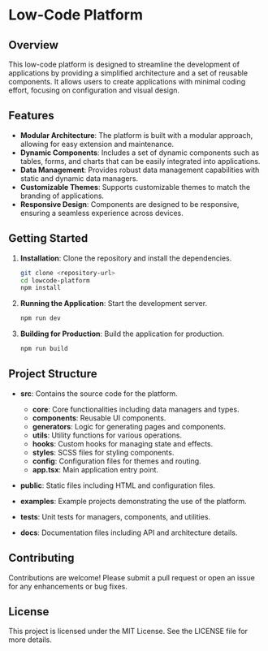 # Low-Code Platform

## Overview

This low-code platform is designed to streamline the development of applications by providing a simplified architecture and a set of reusable components. It allows users to create applications with minimal coding effort, focusing on configuration and visual design.

## Features

- **Modular Architecture**: The platform is built with a modular approach, allowing for easy extension and maintenance.
- **Dynamic Components**: Includes a set of dynamic components such as tables, forms, and charts that can be easily integrated into applications.
- **Data Management**: Provides robust data management capabilities with static and dynamic data managers.
- **Customizable Themes**: Supports customizable themes to match the branding of applications.
- **Responsive Design**: Components are designed to be responsive, ensuring a seamless experience across devices.

## Getting Started

1. **Installation**: Clone the repository and install the dependencies.

   ```bash
   git clone <repository-url>
   cd lowcode-platform
   npm install
   ```

2. **Running the Application**: Start the development server.

   ```bash
   npm run dev
   ```

3. **Building for Production**: Build the application for production.
   ```bash
   npm run build
   ```

## Project Structure

- **src**: Contains the source code for the platform.
  - **core**: Core functionalities including data managers and types.
  - **components**: Reusable UI components.
  - **generators**: Logic for generating pages and components.
  - **utils**: Utility functions for various operations.
  - **hooks**: Custom hooks for managing state and effects.
  - **styles**: SCSS files for styling components.
  - **config**: Configuration files for themes and routing.
  - **app.tsx**: Main application entry point.

- **public**: Static files including HTML and configuration files.
- **examples**: Example projects demonstrating the use of the platform.
- **tests**: Unit tests for managers, components, and utilities.
- **docs**: Documentation files including API and architecture details.

## Contributing

Contributions are welcome! Please submit a pull request or open an issue for any enhancements or bug fixes.

## License

This project is licensed under the MIT License. See the LICENSE file for more details.
